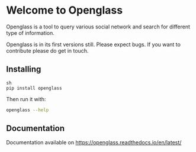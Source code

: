 # Welcome to Openglass

Openglass is a tool to query various social network and search for different type
of information.

Openglass is in its first versions still. Please expect bugs.
If you want to contribute please do get in touch.

## Installing

```
sh
pip install openglass

```

Then run it with:

```sh
openglass --help
```

## Documentation

Documentation available on https://openglass.readthedocs.io/en/latest/
